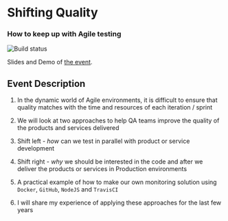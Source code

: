 # Shifting Quality
### How to keep up with Agile testing

![Build status](https://travis-ci.org/ekostadinov/devbg-shifting-qa.svg?branch=master)

Slides and Demo of [the event](http://dev.bg/%D1%81%D1%8A%D0%B1%D0%B8%D1%82%D0%B8%D0%B5/shifting-quality-how-to-keep-up-with-agile-testing/).

## Event Description

1. In the dynamic world of Agile environments, it is difficult to ensure that quality matches with the time and resources of each iteration / sprint

1. We will look at two approaches to help QA teams improve the quality of the products and services delivered

1. Shift left - *how* can we test in parallel with product or service development

1. Shift right - *why* we should be interested in the code and after we deliver the products or services in Production environments

1. A practical example of how to make our own monitoring solution using  `Docker`, `GitHub`, `NodeJS` and `TravisCI`

1. I will share my experience of applying these approaches for the last few years
